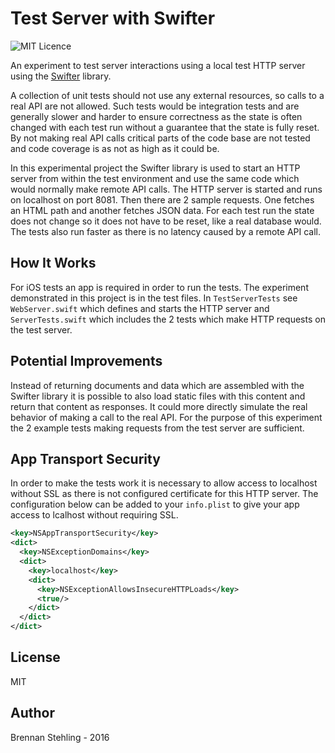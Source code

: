 # Test Server with Swifter

![MIT Licence](https://img.shields.io/badge/license-MIT-blue.svg)

An experiment to test server interactions using a local test HTTP server using the [Swifter](https://github.com/httpswift/swifter) library.

A collection of unit tests should not use any external resources, so calls to a real API are not allowed. Such tests would be integration tests and are generally slower and harder to ensure correctness as the state is often changed with each test run without a guarantee that the state is fully reset. By not making real API calls critical parts of the code base are not tested and code coverage is as not as high as it could be.

In this experimental project the Swifter library is used to start an HTTP server from within the test environment and use the same code which would normally make remote API calls. The HTTP server is started and runs on localhost on port 8081. Then there are 2 sample requests. One fetches an HTML path and another fetches JSON data. For each test run the state does not change so it does not have to be reset, like a real database would. The tests also run faster as there is no latency caused by a remote API call.  

## How It Works

For iOS tests an app is required in order to run the tests. The experiment demonstrated in this project is in the test files. In `TestServerTests` see `WebServer.swift` which defines and starts the HTTP server and `ServerTests.swift` which includes the 2 tests which make HTTP requests on the test server.

## Potential Improvements

Instead of returning documents and data which are assembled with the Swifter library it is possible to also load static files with this content and return that content as responses. It could more directly simulate the real behavior of making a call to the real API. For the purpose of this experiment the 2 example tests making requests from the test server are sufficient.

## App Transport Security

In order to make the tests work it is necessary to allow access to localhost without SSL as there is not configured certificate for this HTTP server. The configuration below can be added to your `info.plist` to give your app access to lcalhost without requiring SSL.

```xml
<key>NSAppTransportSecurity</key>
<dict>
  <key>NSExceptionDomains</key>
  <dict>
    <key>localhost</key>
    <dict>
      <key>NSExceptionAllowsInsecureHTTPLoads</key>
      <true/>
    </dict>
  </dict>
</dict>
```

## License

MIT

## Author

Brennan Stehling - 2016
